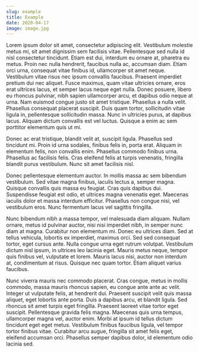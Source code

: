 ```yaml
---
slug: example
title: Example
date: 2020-04-17
image: image.jpg
---
```


Lorem ipsum dolor sit amet, consectetur adipiscing elit. Vestibulum molestie
metus mi, sit amet dignissim sem facilisis vitae. Pellentesque sed nulla id nisl
consectetur tincidunt. Etiam est dui, interdum eu ornare at, pharetra eu metus.
Proin nec nulla hendrerit, faucibus nulla ac, accumsan diam. Etiam orci urna,
consequat vitae finibus id, ullamcorper sit amet neque. Vestibulum vitae risus
nec ipsum convallis faucibus. Praesent imperdiet pretium dui nec aliquet. Fusce
maximus, quam vitae ultricies ornare, eros erat ultrices lacus, et semper lacus
neque eget nulla. Donec posuere, libero eu rhoncus pulvinar, nibh sapien
ullamcorper arcu, et dapibus odio neque at urna. Nam euismod congue justo sit
amet tristique. Phasellus a nulla velit. Phasellus consequat placerat suscipit.
Duis quam tortor, sollicitudin vitae ligula in, pellentesque sollicitudin massa.
Nunc in ultricies purus, at dapibus lacus. Aliquam dictum convallis est vel
luctus. Quisque a enim ac sem porttitor elementum quis ut mi.

Donec ac erat tristique, blandit velit at, suscipit ligula. Phasellus sed
tincidunt mi. Proin id urna sodales, finibus felis in, porta erat. Aliquam in
elementum felis, non convallis enim. Phasellus commodo finibus urna. Phasellus
ac facilisis felis. Cras eleifend felis at turpis venenatis, fringilla blandit
purus vestibulum. Nunc sit amet facilisis nisl.

Donec pellentesque elementum auctor. In mollis massa ac sem bibendum vestibulum.
Sed vitae magna finibus, iaculis lectus a, semper magna. Quisque convallis quis
massa eu feugiat. Cras quis dapibus dui. Suspendisse feugiat est odio, et
ultrices magna venenatis eget. Maecenas iaculis dolor et massa interdum
efficitur. Phasellus non congue nisi, vel vestibulum eros. Nunc fermentum lacus
vel sagittis fringilla.

Nunc bibendum nibh a massa tempor, vel malesuada diam aliquam. Nullam ornare,
metus id pulvinar auctor, nisi nisi imperdiet nibh, in semper nunc diam at
magna. Curabitur non elementum mi. Donec eu ultrices diam. Sed at tellus
vehicula, lobortis ex imperdiet, maximus orci. Sed sed consequat tortor, eget
cursus ante. Nulla congue urna eget rutrum volutpat. Vestibulum dictum nisl
ipsum, in ultrices leo lacinia eget. Mauris metus neque, tempor quis finibus
vel, vulputate et lorem. Mauris lacus nisi, auctor non interdum at, condimentum
at risus. Quisque nec quam tortor. Etiam aliquet varius faucibus.

Nunc viverra mauris nec commodo placerat. Cras congue, metus in mollis commodo,
massa mauris rhoncus sapien, eu congue ante ante ac velit. Integer ut vulputate
felis, at hendrerit dui. Praesent suscipit velit quis massa aliquet, eget
lobortis ante porta. Duis a dapibus arcu, et blandit ligula. Sed rhoncus sit
amet turpis eget fringilla. Praesent laoreet vitae tortor eget suscipit.
Pellentesque gravida felis magna. Maecenas quis urna tempus, ullamcorper magna
vel, auctor enim. Morbi at ipsum id tellus dictum tincidunt eget eget metus.
Vestibulum finibus faucibus ligula, vel tempor tortor finibus vitae. Curabitur
arcu augue, fringilla sit amet felis eget, eleifend accumsan orci. Phasellus
semper dapibus dolor, id elementum odio lacinia sed.
